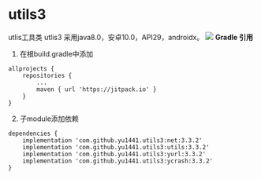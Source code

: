 # utils3
utlis工具类 utlis3 采用java8.0，安卓10.0，API29，androidx。
[![](https://jitpack.io/v/yu1441/utils3.svg)](https://jitpack.io/#yu1441/utils3)
**Gradle 引用**
1. 在根build.gradle中添加
```
allprojects {
    repositories {
        ...
        maven { url 'https://jitpack.io' }
    }
}
```

2. 子module添加依赖

```
dependencies {
    implementation 'com.github.yu1441.utils3:net:3.3.2'
    implementation 'com.github.yu1441.utils3:utils:3.3.2'
    implementation 'com.github.yu1441.utils3:yurl:3.3.2'
    implementation 'com.github.yu1441.utils3:ycrash:3.3.2'
}
```
